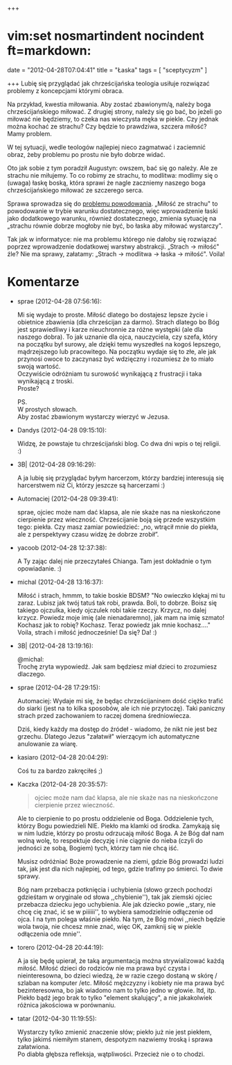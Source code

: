 +++
# vim:set nosmartindent nocindent ft=markdown:
date = "2012-04-28T07:04:41"
title = "Łaska"
tags = [ "sceptycyzm" ]

+++
Lubię się przyglądać jak chrześcijańska teologia usiłuje rozwiązać problemy z
koncepcjami którymi obraca.

<!--more-->

Na przykład, kwestia miłowania. Aby zostać zbawionym/ą, należy boga
chrześcijańskiego miłować. Z drugiej strony, należy się go bać, bo jeżeli go
miłować nie będziemy, to czeka nas wieczysta męka w piekle. Czy jednak można
kochać ze strachu? Czy będzie to prawdziwa, szczera miłość? Mamy problem.

W tej sytuacji, wedle teologów najlepiej nieco zagmatwać i zaciemnić obraz,
żeby problemu po prostu nie było dobrze widać.

Oto jak sobie z tym poradził Augustyn: owszem, bać się go należy. Ale ze
strachu nie miłujemy. To co robimy ze strachu, to modlitwa: modlimy się o
(uwaga) łaskę boską, która sprawi że nagle zaczniemy naszego boga
chrześcijańskiego miłować ze szczerego serca.

Sprawa sprowadza się do [problemu powodowania][powodowanie].  „Miłość ze
strachu" to powodowanie w trybie warunku dostatecznego, więc wprowadzenie łaski
jako dodatkowego warunku, również dostatecznego, zmienia sytuację na „strachu
równie dobrze mogłoby nie być, bo łaska aby miłować wystarczy".

[powodowanie]: /2012/04/gdybym-sie-nie-interesowal-nie-napisalbym-o-tym/

Tak jak w informatyce: nie ma problemu którego nie dałoby się rozwiązać
poprzez wprowadzenie dodatkowej warstwy abstrakcji. „Strach → miłość" źle? Nie
ma sprawy, załatamy: „Strach → modlitwa → łaska → miłość". Voila!

# Komentarze

* sprae (2012-04-28 07:56:16): <p>Mi się wydaje to proste. Miłość dlatego bo
  dostajesz lepsze życie i obietnice zbawienia (dla chrześcijan za darmo).
  Strach dlatego bo Bóg jest sprawiedliwy i karze nieuchronnie za różne występki
  (ale dla naszego dobra). To jak uznanie dla ojca, nauczyciela, czy szefa,
  który na początku był surowy, ale dzięki temu wyszedłeś na kogoś lepszego,
  mądrzejszego lub pracowitego. Na początku wydaje się to złe, ale jak przynosi
  owoce to zaczynasz być wdzięczny i rozumiesz że to miało swoją wartość.<br />
  Oczywiście odróżniam tu surowość wynikającą z frustracji i taka wynikającą z
  troski.<br /> Proste?</p>  <p>PS.<br /> W prostych słowach.<br /> Aby zostać
  zbawionym wystarczy wierzyć w Jezusa.</p>
* Dandys (2012-04-28 09:15:10): <p>Widzę, że powstaje tu chrześcijański blog. Co
  dwa dni wpis o tej religii. :)</p>
* 3B| (2012-04-28 09:16:29): <p>A ja lubię się przyglądać byłym harcerzom,
  którzy bardziej interesują się harcerstwem niż Ci, którzy jeszcze są
  harcerzami :)</p>
* Automaciej (2012-04-28 09:39:41): <p>sprae, ojciec może nam dać klapsa, ale
  nie skaże nas na nieskończone cierpienie przez wieczność. Chrześcijanie boją
  się przede wszystkim tego: piekła. Czy masz zamiar powiedzieć: „no, wtrącił
  mnie do piekła, ale z perspektywy czasu widzę że dobrze zrobił”.</p>
* yacoob (2012-04-28 12:37:38): <p>A Ty zając dalej nie przeczytałeś Chianga.
  Tam jest dokładnie o tym opowiadanie. :)</p>
* michal (2012-04-28 13:16:37): <p>Miłość i strach, hmmm, to takie boskie BDSM?
  "No owieczko klękaj mi tu zaraz. Lubisz jak twój tatuś tak robi, prawda. Boli,
  to dobrze. Boisz się takiego ojczulka, kiedy ojczulek robi takie rzeczy.
  Krzycz, no dalej krzycz. Powiedz moje imię (ale nienadaremno), jak mam na imię
  szmato! Kochasz jak to robię? Kochasz. Teraz powiedz jak mnie kochasz...."
  Voila, strach i miłość jednocześnie! Da się? Da! :)</p>
* 3B| (2012-04-28 13:19:16): <p>@michal:<br /> Trochę zryta wypowiedź. Jak sam
  będziesz miał dzieci to zrozumiesz dlaczego.</p>
* sprae (2012-04-28 17:29:15): <p>Automaciej: Wydaje mi się, że będąc
  chrześcijaninem dość ciężko trafić do siarki (jest na to kilka sposobów, ale
  ich nie przytoczę). Taki paniczny strach przed zachowaniem to raczej domena
  średniowiecza.</p>  <p>Dziś, kiedy każdy ma dostęp do źródeł - wiadomo, że
  nikt nie jest bez grzechu. Dlatego Jezus "załatwił" wierzącym ich automatyczne
  anulowanie za wiarę.</p>
* kasiaro (2012-04-28 20:04:29): <p>Coś tu za bardzo zakręciłeś ;)</p>
* Kaczka (2012-04-28 20:35:57): <blockquote>   <p>ojciec może nam dać klapsa,
  ale nie skaże nas na nieskończone cierpienie przez wieczność. </p>
  </blockquote>  <p>Ale to cierpienie to po prostu oddzielenie od Boga.
  Oddzielenie tych, którzy Bogu powiedzieli NIE. Piekło ma klamki od środka.
  Zamykają się w nim ludzie, którzy po prostu odrzucają miłość Boga. A że Bóg
  dał nam wolną wolę, to respektuje decyzję i nie ciągnie do nieba (czyli do
  jedności ze sobą, Bogiem) tych, którzy tam nie chcą iść. </p>  <p>Musisz
  odróżniać Boże prowadzenie na ziemi, gdzie Bóg prowadzi ludzi tak, jak jest
  dla nich najlepiej, od tego, gdzie trafimy po śmierci. To dwie sprawy. </p>
  <p>Bóg nam przebacza potknięcia i uchybienia (słowo grzech pochodzi gdzieśtam
  w oryginale od słowa ,,chybienie''), tak jak ziemski ojciec przebacza dziecku
  jego uchybienia. Ale jak dziecko powie ,,stary, nie chcę cię znać, ić se w
  piiiiii'', to wybiera samodzielnie odłączenie od ojca. I na tym polega właśnie
  piekło. Na tym, że Bóg mówi ,,niech będzie wola twoja, nie chcesz mnie znać,
  więc OK, zamknij się w piekle odłączenia ode mnie''.</p>
* torero (2012-04-28 20:44:19): <p>A ja się będę upierał, że taką argumentacją
  można strywializować każdą miłość. Miłość dzieci do rodziców nie ma prawa być
  czysta i nieinteresowna, bo dzieci wiedzą, że w razie czego dostaną w skórę /
  szlaban na komputer /etc. Miłość mężczyzny i kobiety nie ma prawa być
  bezinteresowna, bo jak wiadomo nam to tylko jedno w głowie. Itd, itp. Piekło
  bądź jego brak to tylko "element skalujący", a nie jakakolwiek różnica
  jakościowa w porównaniu.</p>
* tatar (2012-04-30 11:19:55): <p>Wystarczy tylko zmienić znaczenie słów; piekło
  już nie jest piekłem, tylko jakimś niemiłym stanem, despotyzm nazwiemy troską
  i sprawa załatwiona.<br /> Po diabła głębsza refleksja, wątpliwości. Przecież
  nie o to chodzi.</p>
